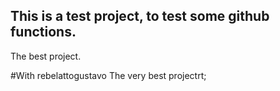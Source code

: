 ## This is a test project, to test some github functions.


The best project.


#With rebelattogustavo
The very best projectrt;

